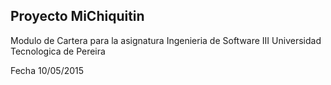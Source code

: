 ## Proyecto MiChiquitin

Modulo de Cartera para la asignatura Ingenieria de Software III
Universidad Tecnologica de Pereira

Fecha 10/05/2015
